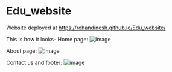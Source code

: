 # Edu_website
Website deployed at https://rohandinesh.github.io/Edu_website/

This is how it looks-
Home page:
![image](https://user-images.githubusercontent.com/66969681/124127725-b404d880-da99-11eb-9582-8c3457e49a39.png)

About page:
![image](https://user-images.githubusercontent.com/66969681/124127870-db5ba580-da99-11eb-92b0-e4af531de43d.png)

Contact us and footer:
![image](https://user-images.githubusercontent.com/66969681/124127970-f201fc80-da99-11eb-98ae-063a136da0b6.png)
